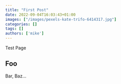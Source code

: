 ```yaml
---
title: "First Post"
date: 2022-09-04T16:03:43+01:00
images: ["/images/pexels-kate-trifo-6414317.jpg"]
categories: []
tags: []
authors: ['mike']
---
```


Test Page

## Foo

Bar, Baz...
